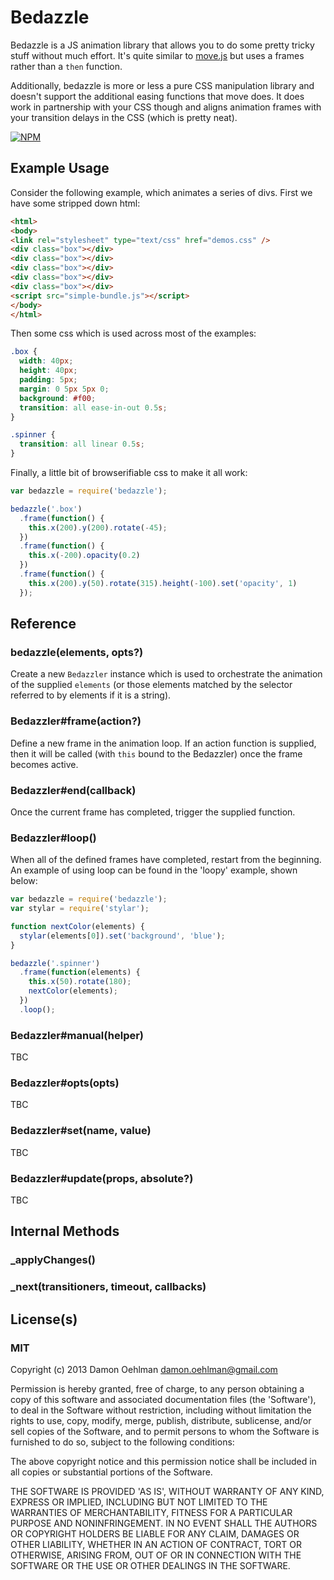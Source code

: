 # Bedazzle

Bedazzle is a JS animation library that allows you to do some pretty
tricky stuff without much effort.  It's quite similar to
[move.js](https://github.com/visionmedia/move.js) but uses a frames rather
than a `then` function.

Additionally, bedazzle is more or less a pure CSS manipulation library
and doesn't support the additional easing functions that move does. It does
work in partnership with your CSS though and aligns animation frames with
your transition delays in the CSS (which is pretty neat).


[![NPM](https://nodei.co/npm/bedazzle.png)](https://nodei.co/npm/bedazzle/)


## Example Usage

Consider the following example, which animates a series of divs.  First
we have some stripped down html:

```html
<html>
<body>
<link rel="stylesheet" type="text/css" href="demos.css" />
<div class="box"></div>
<div class="box"></div>
<div class="box"></div>
<div class="box"></div>
<div class="box"></div>
<script src="simple-bundle.js"></script>
</body>
</html>
```

Then some css which is used across most of the examples:

```css
.box {
  width: 40px;
  height: 40px;
  padding: 5px;
  margin: 0 5px 5px 0;
  background: #f00;
  transition: all ease-in-out 0.5s;
}

.spinner {
  transition: all linear 0.5s;
}
```

Finally, a little bit of browserifiable css to make it all work:

```js
var bedazzle = require('bedazzle');

bedazzle('.box')
  .frame(function() {
    this.x(200).y(200).rotate(-45);
  })
  .frame(function() {
    this.x(-200).opacity(0.2)
  })
  .frame(function() {
    this.x(200).y(50).rotate(315).height(-100).set('opacity', 1)
  });
```

## Reference

### bedazzle(elements, opts?)

Create a new `Bedazzler` instance which is used to orchestrate the
animation of the supplied `elements` (or those elements matched by the
selector referred to by elements if it is a string).

### Bedazzler#frame(action?)

Define a new frame in the animation loop.  If an action function is
supplied, then it will be called (with `this` bound to the Bedazzler) once
the frame becomes active.

### Bedazzler#end(callback)

Once the current frame has completed, trigger the supplied function.

### Bedazzler#loop()

When all of the defined frames have completed, restart from the beginning.
An example of using loop can be found in the 'loopy' example, shown below:

```js
var bedazzle = require('bedazzle');
var stylar = require('stylar');

function nextColor(elements) {
  stylar(elements[0]).set('background', 'blue');
}

bedazzle('.spinner')
  .frame(function(elements) {
    this.x(50).rotate(180);
    nextColor(elements);
  })
  .loop();
```

### Bedazzler#manual(helper)

TBC

### Bedazzler#opts(opts)

TBC

### Bedazzler#set(name, value)

TBC

### Bedazzler#update(props, absolute?)

TBC

## Internal Methods

### _applyChanges()

### _next(transitioners, timeout, callbacks)

## License(s)

### MIT

Copyright (c) 2013 Damon Oehlman <damon.oehlman@gmail.com>

Permission is hereby granted, free of charge, to any person obtaining
a copy of this software and associated documentation files (the
'Software'), to deal in the Software without restriction, including
without limitation the rights to use, copy, modify, merge, publish,
distribute, sublicense, and/or sell copies of the Software, and to
permit persons to whom the Software is furnished to do so, subject to
the following conditions:

The above copyright notice and this permission notice shall be
included in all copies or substantial portions of the Software.

THE SOFTWARE IS PROVIDED 'AS IS', WITHOUT WARRANTY OF ANY KIND,
EXPRESS OR IMPLIED, INCLUDING BUT NOT LIMITED TO THE WARRANTIES OF
MERCHANTABILITY, FITNESS FOR A PARTICULAR PURPOSE AND NONINFRINGEMENT.
IN NO EVENT SHALL THE AUTHORS OR COPYRIGHT HOLDERS BE LIABLE FOR ANY
CLAIM, DAMAGES OR OTHER LIABILITY, WHETHER IN AN ACTION OF CONTRACT,
TORT OR OTHERWISE, ARISING FROM, OUT OF OR IN CONNECTION WITH THE
SOFTWARE OR THE USE OR OTHER DEALINGS IN THE SOFTWARE.
